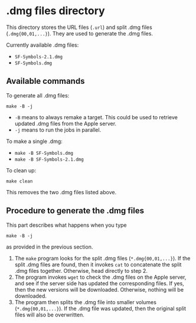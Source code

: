 # .dmg files directory
This directory stores the URL files (`.url`) and split .dmg files (`.dmg{00,01,...}`). They are used to generate the .dmg files.

Currently available .dmg files:
* `SF-Symbols-2.1.dmg`
* `SF-Symbols.dmg`

## Available commands
To generate all .dmg files:
```shell
make -B -j
```
* `-B` means to always remake a target. This could be used to retrieve updated .dmg files from the Apple server.
* `-j` means to run the jobs in parallel.

To make a single .dmg:
* `make -B SF-Symbols.dmg`
* `make -B SF-Symbols-2.1.dmg`

To clean up:
```shell
make clean
```
This removes the two .dmg files listed above.

## Procedure to generate the .dmg files
This part describes what happens when you type
```shell
make -B -j
```
as provided in the previous section.

1. The `make` program looks for the split .dmg files (`*.dmg{00,01,...}`). If the split .dmg files are found, then it invokes `cat` to concatenate the split .dmg files together. Otherwise, head directly to step 2.
2. The program invokes `wget` to check the .dmg files on the Apple server, and see if the server side has updated the corresponding files. If yes, then the new versions will be downloaded. Otherwise, nothing will be downloaded.
3. The program then splits the .dmg file into smaller volumes (`*.dmg{00,01,...}`). If the .dmg file was updated, then the original split files will also be overwritten.